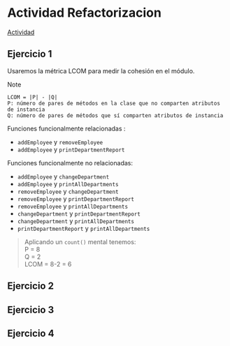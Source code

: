 # Actividad Refactorizacion

[Actividad](https://univirtual.uni.pe/pluginfile.php/630235/mod_resource/content/1/Refactorizacion.pdf)

## Ejercicio 1
Usaremos la métrica LCOM para medir la cohesión en el módulo.

>[!NOTE]
>`LCOM = |P| - |Q|`  
>`P: número de pares de métodos en la clase que no comparten atributos de instancia`  
>`Q: número de pares de métodos que sí comparten atributos de instancia`  

Funciones funcionalmente relacionadas :
-   `addEmployee` y `removeEmployee`
-   `addEmployee` y `printDepartmentReport`


Funciones funcionalmente no relacionadas:
- `addEmployee` y `changeDepartment`
- `addEmployee` y `printAllDepartments`
- `removeEmployee` y `changeDepartment`
- `removeEmployee` y `printDepartmentReport`
- `removeEmployee` y `printAllDepartments`
- `changeDepartment` y `printDepartmentReport`
- `changeDepartment` y `printAllDepartments`
- `printDepartmentReport` y `printAllDepartments`

>Aplicando un `count()` mental tenemos:  
>P = 8  
>Q = 2  
>LCOM = 8-2 = 6



## Ejercicio 2

## Ejercicio 3

## Ejercicio 4
